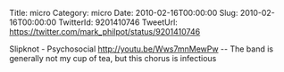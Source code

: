 Title: micro
Category: micro
Date: 2010-02-16T00:00:00
Slug: 2010-02-16T00:00:00
TwitterId: 9201410746
TweetUrl: https://twitter.com/mark_philpot/status/9201410746

Slipknot - Psychosocial http://youtu.be/Wws7mnMewPw -- The band is generally not my cup of tea, but this chorus is infectious